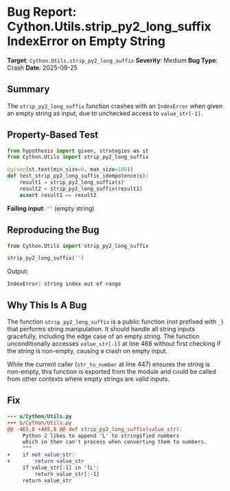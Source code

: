 # Bug Report: Cython.Utils.strip_py2_long_suffix IndexError on Empty String

**Target**: `Cython.Utils.strip_py2_long_suffix`
**Severity**: Medium
**Bug Type**: Crash
**Date**: 2025-09-25

## Summary

The `strip_py2_long_suffix` function crashes with an `IndexError` when given an empty string as input, due to unchecked access to `value_str[-1]`.

## Property-Based Test

```python
from hypothesis import given, strategies as st
from Cython.Utils import strip_py2_long_suffix

@given(st.text(min_size=0, max_size=100))
def test_strip_py2_long_suffix_idempotence(s):
    result1 = strip_py2_long_suffix(s)
    result2 = strip_py2_long_suffix(result1)
    assert result1 == result2
```

**Failing input**: `''` (empty string)

## Reproducing the Bug

```python
from Cython.Utils import strip_py2_long_suffix

strip_py2_long_suffix('')
```

Output:
```
IndexError: string index out of range
```

## Why This Is A Bug

The function `strip_py2_long_suffix` is a public function (not prefixed with `_`) that performs string manipulation. It should handle all string inputs gracefully, including the edge case of an empty string. The function unconditionally accesses `value_str[-1]` at line 468 without first checking if the string is non-empty, causing a crash on empty input.

While the current caller (`str_to_number` at line 447) ensures the string is non-empty, this function is exported from the module and could be called from other contexts where empty strings are valid inputs.

## Fix

```diff
--- a/Cython/Utils.py
+++ b/Cython/Utils.py
@@ -465,6 +465,8 @@ def strip_py2_long_suffix(value_str):
     Python 2 likes to append 'L' to stringified numbers
     which in then can't process when converting them to numbers.
     """
+    if not value_str:
+        return value_str
     if value_str[-1] in 'lL':
         return value_str[:-1]
     return value_str
```